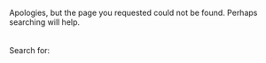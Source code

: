<br/>
Apologies, but the page you requested could not be found. Perhaps searching will help.<br/>
<br/>
<br/>
Search for:<br/>
<br/>
<br/>
<br/>
 
